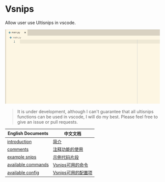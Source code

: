 # Vsnips

Allow user use Ultisnips in vscode.

![](./img/vsnips.gif)

> It is under development, although I can't guarantee that
> all ultisnips functions can be used in vscode, I will do my best.
> Please feel free to give an issue or pull requests.

| English Documents | 中文文档 |
| ---- | ---- |
| [introduction](en/intro.md) | [简介](zh/intro.md) |
| [comments](en/comments.md) | [注释功能的使用](zh/comments.md) |
| [example snips](en/example_snips.md) | [示例代码片段](zh/example_snips.md) |
| [available commands](en/available_commands.md) | [Vsnips可用的命令](zh/available_commands.md) |
| [available config](en/available_config.md) | [Vsnips可用的配置项](zh/available_config.md) |

